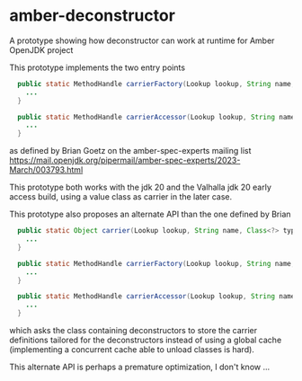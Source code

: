 # amber-deconstructor
A prototype showing how deconstructor can work at runtime for Amber OpenJDK project

This prototype implements the two entry points
```java
  public static MethodHandle carrierFactory(Lookup lookup, String name, Class<?> type, MethodType matcherDescriptor) {
    ...
  }

  public static MethodHandle carrierAccessor(Lookup lookup, String name, Class<?> type, MethodType matcherDescriptor, int bindingNo) {
    ...
  }
```
as defined by Brian Goetz on the amber-spec-experts mailing list
  https://mail.openjdk.org/pipermail/amber-spec-experts/2023-March/003793.html

This prototype both works with the jdk 20 and the Valhalla jdk 20 early access build, using a value class as carrier
in the later case.

This prototype also proposes an alternate API than the one defined by Brian
```java
  public static Object carrier(Lookup lookup, String name, Class<?> type, MethodType matcherDescriptor) {
    ...
  }

  public static MethodHandle carrierFactory(Lookup lookup, String name, Class<?> type, Object carrier) {
    ...
  }

  public static MethodHandle carrierAccessor(Lookup lookup, String name, Class<?> type, Object carrier, int bindingNo) {
    ...
  }
```

which asks the class containing deconstructors to store the carrier definitions tailored for the deconstructors
instead of using a global cache (implementing a concurrent cache able to unload classes is hard).

This alternate API is perhaps a premature optimization, I don't know ... 
